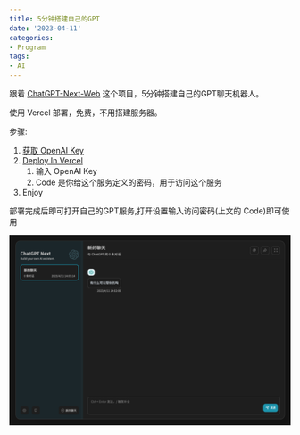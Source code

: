 ```yaml
---
title: 5分钟搭建自己的GPT
date: '2023-04-11'
categories:
- Program
tags:
- AI
---
```


跟着 [ChatGPT-Next-Web](https://github.com/Yidadaa/ChatGPT-Next-Web) 这个项目，5分钟搭建自己的GPT聊天机器人。

使用 Vercel 部署，免费，不用搭建服务器。

步骤:
1. [获取 OpenAI Key](https://platform.openai.com/account/api-keys) 
2. [Deploy In Vercel](https://vercel.com/new/clone?repository-url=https%3A%2F%2Fgithub.com%2FYidadaa%2FChatGPT-Next-Web&env=OPENAI_API_KEY&env=CODE&project-name=chatgpt-next-web&repository-name=ChatGPT-Next-Web)
   1. 输入 OpenAI Key
   2. Code 是你给这个服务定义的密码，用于访问这个服务
3. Enjoy

部署完成后即可打开自己的GPT服务,打开设置输入访问密码(上文的 Code)即可使用

![image.png](./img/img_2.png)